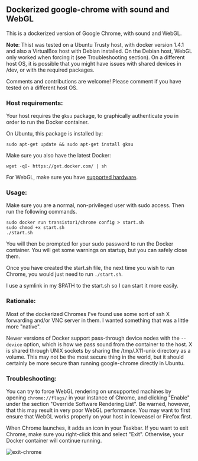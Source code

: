## Dockerized google-chrome with sound and WebGL

This is a dockerized version of Google Chrome, with sound and WebGL.

**Note**: Thist was tested on a Ubuntu Trusty host, with docker version 1.4.1 and also a VirtualBox host with Debian installed.  On the Debian host, WebGL only worked when forcing it (see Troubleshooting section).  On a different host OS, it is possible that you might have issues with shared devices in /dev, or with the required packages.

Comments and contributions are welcome!  Please comment if you have tested on a different host OS.

### Host requirements:

Your host requires the `gksu` package, to graphically authenticate you in order to run the Docker container.

On Ubuntu, this package is installed by:

    sudo apt-get update && sudo apt-get install gksu
    
Make sure you also have the latest Docker:

    wget -qO- https://get.docker.com/ | sh
    
For WebGL, make sure you have [supported hardware](https://support.google.com/chrome/answer/1220892?hl=en).

### Usage:

Make sure you are a normal, non-privileged user with sudo access.  Then run the following commands.

    sudo docker run transistor1/chrome config > start.sh
    sudo chmod +x start.sh
    ./start.sh

You will then be prompted for your sudo password to run the Docker container.  You will get some warnings on startup, but you can safely close them.

Once you have created the start.sh file, the next time you wish to run Chrome, you would just need to run `./start.sh`.

I use a symlink in my $PATH to the start.sh so I can start it more easily.

### Rationale:

Most of the dockerized Chromes I've found use some sort of ssh X forwarding and/or VNC server in them.  I wanted something that was a little more "native".

Newer versions of Docker support pass-through device nodes with the `--device` option, which is how we pass sound from the container to the host.  X is shared through UNIX sockets by sharing the /tmp/.X11-unix directory as a volume.  This may not be the most secure thing in the world, but it should certainly be more secure than running google-chrome directly in Ubuntu.

### Troubleshooting:

You can try to force WebGL rendering on unsupported machines by opening `chrome://flags/` in your instance of Chrome, and clicking "Enable" under the section "Override Software Rendering List".  Be warned, however, that this may result in very poor WebGL performance.  You may want to first ensure that WebGL works properly on your host in Iceweasel or Firefox first.

When Chrome launches, it adds an icon in your Taskbar.  If you want to exit Chrome, make sure you right-click this and select "Exit".  Otherwise, your Docker container will continue running.

![exit-chrome](https://cloud.githubusercontent.com/assets/5625360/6897071/7f641c80-d6e0-11e4-95c5-23133089b893.png)



